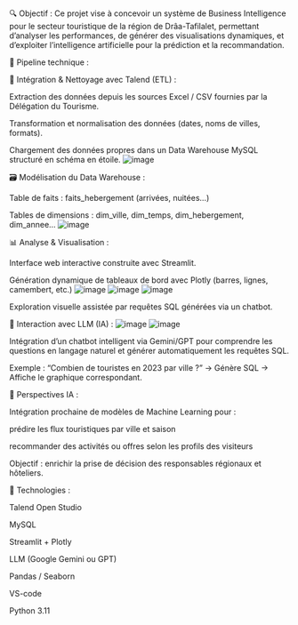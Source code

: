 🔍 Objectif : Ce projet vise à concevoir un système de Business Intelligence pour le secteur touristique de la région de Drâa-Tafilalet, permettant d’analyser les performances, de générer des visualisations dynamiques, et d’exploiter l’intelligence artificielle pour la prédiction et la recommandation.

🧱 Pipeline technique :

🚀 Intégration & Nettoyage avec Talend (ETL) :

Extraction des données depuis les sources Excel / CSV fournies par la Délégation du Tourisme.

Transformation et normalisation des données (dates, noms de villes, formats).

Chargement des données propres dans un Data Warehouse MySQL structuré en schéma en étoile.
![image](https://github.com/user-attachments/assets/19f0762f-59c8-42ec-84ad-fc155264ff56)


🗃️ Modélisation du Data Warehouse :

Table de faits : faits_hebergement (arrivées, nuitées…)

Tables de dimensions : dim_ville, dim_temps, dim_hebergement, dim_annee…
![image](https://github.com/user-attachments/assets/5aca054b-309b-4a2a-9e74-64ac88d341cf)

📊 Analyse & Visualisation :

Interface web interactive construite avec Streamlit.

Génération dynamique de tableaux de bord avec Plotly (barres, lignes, camembert, etc.)
![image](https://github.com/user-attachments/assets/46d8aee7-59af-43ce-b614-6cdaab31cad1)
![image](https://github.com/user-attachments/assets/65016820-a049-4005-b543-d5bbe060b202)
![image](https://github.com/user-attachments/assets/2875fbf8-cb4b-4429-ba12-d34e9ef3d44b)



Exploration visuelle assistée par requêtes SQL générées via un chatbot.

💬 Interaction avec LLM (IA) :
![image](https://github.com/user-attachments/assets/420f6f65-1894-431a-8b2e-040625879541)
![image](https://github.com/user-attachments/assets/39b12eea-a6e7-470f-9e64-8f1b366f7d7a)



Intégration d’un chatbot intelligent via Gemini/GPT pour comprendre les questions en langage naturel et générer automatiquement les requêtes SQL.

Exemple : “Combien de touristes en 2023 par ville ?” → Génère SQL → Affiche le graphique correspondant.

🤖 Perspectives IA :

Intégration prochaine de modèles de Machine Learning pour :

prédire les flux touristiques par ville et saison

recommander des activités ou offres selon les profils des visiteurs

Objectif : enrichir la prise de décision des responsables régionaux et hôteliers.

🧠 Technologies :

Talend Open Studio

MySQL

Streamlit + Plotly

LLM (Google Gemini ou GPT)

Pandas / Seaborn

VS-code

Python 3.11
